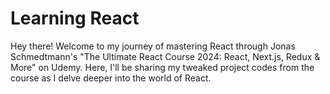 # Learning React

Hey there! Welcome to my journey of mastering React through Jonas Schmedtmann's "The Ultimate React Course 2024: React, Next.js, Redux & More" on Udemy. Here, I'll be sharing my tweaked project codes from the course as I delve deeper into the world of React.
